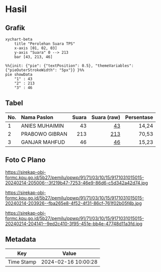# Hasil

## Grafik

```mermaid
xychart-beta
    title "Perolehan Suara TPS"
    x-axis [01, 02, 03]
    y-axis "Suara" 0 --> 213
    bar [43, 213, 46]
```

```mermaid
%%{init: {"pie": {"textPosition": 0.5}, "themeVariables": {"pieOuterStrokeWidth": "5px"}} }%%
pie showData
    "1" : 43
    "2" : 213
    "3" : 46
```

## Tabel

| No. | Nama Paslon    | Suara | Suara (raw) | Persentase |
|:--- |:-------------- | -----:| -----------:| ----------:|
| 1   | ANIES MUHAIMIN | 43    | [43][p-1]   | 14,24      |
| 2   | PRABOWO GIBRAN | 213   | [213][p-2]  | 70,53      |
| 3   | GANJAR MAHFUD  | 46    | [46][p-3]   | 15,23      |


[p-1]: https://github.com/gigit-pemilu/pemilu-2024-91-papua/blob/main/pilpres/hitung-suara/sub/91-papua/sub/71-kota-jayapura/sub/03-abepura/sub/1015-wahno/sub/015-tps/sub/paslon-1.txt
[p-2]: https://github.com/gigit-pemilu/pemilu-2024-91-papua/blob/main/pilpres/hitung-suara/sub/91-papua/sub/71-kota-jayapura/sub/03-abepura/sub/1015-wahno/sub/015-tps/sub/paslon-2.txt
[p-3]: https://github.com/gigit-pemilu/pemilu-2024-91-papua/blob/main/pilpres/hitung-suara/sub/91-papua/sub/71-kota-jayapura/sub/03-abepura/sub/1015-wahno/sub/015-tps/sub/paslon-3.txt

## Foto C Plano

https://sirekap-obj-formc.kpu.go.id/5b27/pemilu/ppwp/91/71/03/10/15/9171031015015-20240214-205006--3f219b47-7253-46e9-86d6-c5d342a42d74.jpg

https://sirekap-obj-formc.kpu.go.id/5b27/pemilu/ppwp/91/71/03/10/15/9171031015015-20240214-203926--fba265e8-4f52-4f31-86cf-761f02b05f4b.jpg

https://sirekap-obj-formc.kpu.go.id/5b27/pemilu/ppwp/91/71/03/10/15/9171031015015-20240214-204141--9ed2c410-3f95-451e-bb4e-47748d11a3fd.jpg


## Metadata

| Key        | Value               |
| ---------- | ------------------- |
| Time Stamp | 2024-02-16 10:00:28 |



